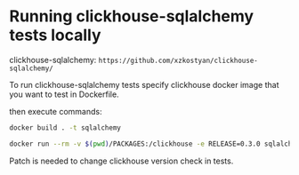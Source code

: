 # Running clickhouse-sqlalchemy tests locally

clickhouse-sqlalchemy: `https://github.com/xzkostyan/clickhouse-sqlalchemy/`

To run clickhouse-sqlalchemy tests specify clickhouse docker image that you want to test in Dockerfile.

then execute commands:

```bash
docker build . -t sqlalchemy

docker run --rm -v $(pwd)/PACKAGES:/clickhouse -e RELEASE=0.3.0 sqlalchemy
```

Patch is needed to change clickhouse version check in tests.
